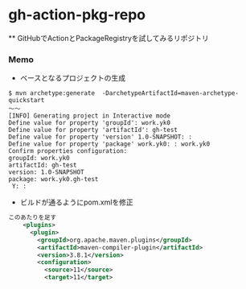 # gh-action-pkg-repo
** GitHubでActionとPackageRegistryを試してみるリポジトリ

### Memo
* ベースとなるプロジェクトの生成
```console
$ mvn archetype:generate  -DarchetypeArtifactId=maven-archetype-quickstart
〜〜
[INFO] Generating project in Interactive mode
Define value for property 'groupId': work.yk0        
Define value for property 'artifactId': gh-test
Define value for property 'version' 1.0-SNAPSHOT: : 
Define value for property 'package' work.yk0: : work.yk0
Confirm properties configuration:
groupId: work.yk0
artifactId: gh-test
version: 1.0-SNAPSHOT
package: work.yk0.gh-test
 Y: : 
```

* ビルドが通るようにpom.xmlを修正
```xml
このあたりを足す
    <plugins>
      <plugin>
        <groupId>org.apache.maven.plugins</groupId>
        <artifactId>maven-compiler-plugin</artifactId>
        <version>3.8.1</version>
        <configuration>
          <source>11</source>
          <target>11</target>
```